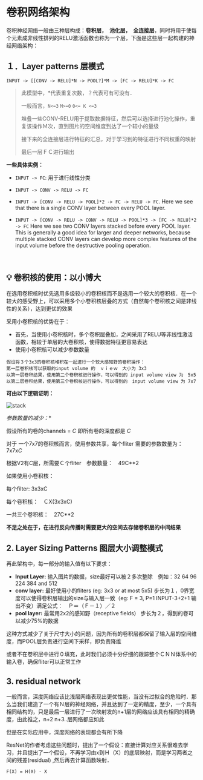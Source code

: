 # 卷积网络架构

卷积神经网络一般由三种层构成：**卷积层，　池化层，　全连接层**，同时将用于使每个元素成非线性排列的RELU激活函数也称为一个层，下面是这些层一起构建的神经网络架构：



## １．Layer patterns 层模式

```
INPUT -> [[CONV -> RELU]*N -> POOL?]*M -> [FC -> RELU]*K -> FC
```

> 此模型中，*代表重复次数，？代表可有可没有．
>
> 一般而言，`N<=3` `M>=0` `0<= K <=3` 
>
> 堆叠一些CONV-RELU用于提取数据特征，然后可以选择进行池化操作，重复该操作Ｍ次，直到图片的空间维度到达了一个较小的量级
>
> 接下来的全连接层进行特征的汇总，对于学习到的特征进行不同权重的映射
>
> 最后一层ＦＣ进行输出

**一些具体实例：**

+ `INPUT -> FC`:  用于进行线性分类

- `INPUT -> CONV -> RELU -> FC`

- `INPUT -> [CONV -> RELU -> POOL]*2 -> FC -> RELU -> FC`. Here we see that there is a single CONV layer between every POOL layer.

- `INPUT -> [CONV -> RELU -> CONV -> RELU -> POOL]*3 -> [FC -> RELU]*2 -> FC` Here we see two CONV layers stacked before every POOL layer. This is generally a good idea for larger and deeper networks, because multiple stacked CONV layers can develop more complex features of the input volume before the destructive pooling operation.

  ​

## :bulb:  卷积核的使用：以小博大

在选用卷积核时优先选用多级较小的卷积核而不是选用一个较大的卷积核．在一个较大的感受野上，可以采用多个小卷积核层叠的方式（自然每个卷积核之间是非线性的关系），达到更优的效果

采用小卷积核的优势在于：

+ 首先，当使用小卷积核时，多个卷积层叠加，之间采用了RELU等非线性激活函数，相较于单层的大卷积核，使得数据特征更容易表达
+ 使用小卷积核可以减少参数数量

```
假设将３个3x3的卷积核堆积在一起进行一个较大感知野的卷积操作：
第一层卷积核可以获取的input volume 的　ｖｉｅｗ　大小为 3x3
以第一层卷积结果，使用第二个卷积核进行操作，可以得到的 input volume view 为　5x5
以第二层卷积结果，使用第三个卷积核进行操作，可以得到的　input volume view 为 7x7
```

**可由以下逻辑证明：**

![stack](http://media.innohub.top/180504-stack.jpg)

**参数数量的减少*：**

假设所有的卷的channels = *C* 即所有卷的深度都是 *C* 

对于 一个7x7的卷积核而言，使用参数共享，每个fliter 需要的参数数量为：　7x7x*C* 

根据V2有*C*层，所需要Ｃ个fliter　参数数量：　49C**2

如果使用小卷积核：

每个filter: 3x3xC

每个卷积核：　ＣX(3x3xC)

一共三个卷积核：　27C**2

**不足之处在于，在进行反向传播时需要更大的空间去存储卷积层的中间结果**　

## 2. Layer Sizing Patterns 图层大小调整模式

再此架构中，每一部分的输入值有以下要求：

+ **Input Layer:** 输入图片的数据，size最好可以被２多次整除　例如：32 64 96 224 384 and 512
+ **conv layer:** 最好使用小的fliters (eg: 3x3 or at most 5x5) 步长为１，0界宽度可以使得卷积层输出的size与输入层一致（eg: F = 3, P=1  INPUT-3+2+1 输出不变）满足公式：　Ｐ＝（Ｆ－１）／２
+ **pool layer:** 最常用2x2的感知野（receptive fields） 步长为２，得到的卷可以减少75%的数据

这种方式减少了关于尺寸大小的问题，因为所有的卷积层都保留了输入层的空间维度，而POOL层负责进行空间下采样，即负责降维

或者不在卷积层中进行０填充，此时我们必须十分仔细的跟踪整个ＣＮＮ体系中的输入卷，确保fliter可以正常工作

## 3. residual network

一般而言，深度网络应该比浅层网络表现出更优性能，当没有过拟合的危险时．那么当我们建造了一个有Ｎ层的神经网络，并且达到了一定的精度，至少，一个具有相同结构的，只是最后一层进行了一次映射发的n+1层的网络应该具有相同的精确度，由此推之，n+2 n+3..层网络都应如此



但是在实际应用中，深度网络的表现都会有所下降

ResNet的作者考虑这些问题时，提出了一个假设：直接计算对应关系很难去学习，并且提出了一个假设，不再学习由x到Ｈ（X）的底层映射，而是学习两者之间的残差(residual) ,然后再去计算函数映射．

`F(X) = H(X) - X`

